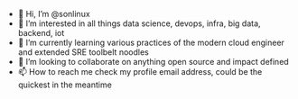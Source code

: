 - 👋 Hi, I’m @sonlinux
- 👀 I’m interested in all things data science, devops, infra, big data, backend, iot
- 🌱 I’m currently learning various practices of the modern cloud engineer and extended SRE toolbelt noodles
- 💞️ I’m looking to collaborate on anything open source and impact defined
- 📫 How to reach me check my profile email address, could be the quickest in the meantime

<!---
sonlinux/sonlinux is a ✨ special ✨ repository hosting just a tiny bit of what to expect in my interests 😉
--->
